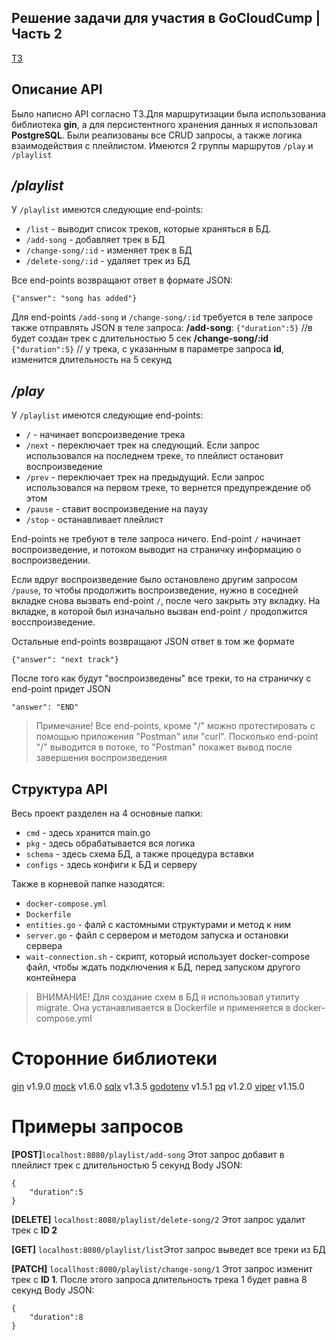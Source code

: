 ## Решение задачи для участия в GoCloudCump | Часть 2

[ТЗ](https://github.com/gocloudcamp/test-assignment)
## Описание API
Было написно API согласно ТЗ.Для маршрутизации была использованиа библиотека **gin**, а для персистентного хранения данных я использовал **PostgreSQL**. Были реализованы все CRUD запросы, а также логика взаимодействия с плейлистом. Имеются 2 группы маршрутов ```/play``` и ```/playlist```

## _/playlist_
У ```/playlist``` имеются следующие end-points:
- ```/list``` - выводит список треков, которые храняться в БД.
- ```/add-song``` - добавляет трек в БД
- ```/change-song/:id``` - изменяет трек в БД
- ```/delete-song/:id``` - удаляет трек из БД

Все end-points возвращают ответ в формате JSON:
```
{"answer": "song has added"}
```
Для end-points ```/add-song``` и ```/change-song/:id``` требуется в теле запросе также отправлять JSON в теле запроса:
**/add-song**: ```{"duration":5}``` //в будет создан трек с длительностью 5 сек
**/change-song/:id**  ```{"duration":5}``` // у трека, с указанным в параметре запроса **id**, изменится длительность на 5 секунд 

## _/play_
У ```/playlist``` имеются следующие end-points:
- ```/``` - начинает вопсроизведение трека
- ```/next``` - переключает трек на следующий. Если запрос использовался на последнем треке, то плейлист остановит воспроизведение 
- ```/prev``` - переключает трек на предыдущий. Если запрос использовался на первом треке, то вернется предупреждение об этом
- ```/pause``` - ставит воспроизведение на паузу
- ```/stop``` - останавливает плейлист

End-points не требуют в теле запроса ничего. End-point ```/``` начинает воспроизведение, и потоком выводит на страничку информацию о воспроизведении. 

Если вдруг воспроизведение было остановлено другим запросом ```/pause```, то чтобы продолжить воспроизведение, нужно в соседней вкладке снова вызвать end-point ```/```, после чего закрыть эту вкладку. На вкладке, в которой был изначально вызван end-point ```/``` продолжится восспроизведение.

Остальные end-points возвращают JSON ответ в том же формате
```
{"answer": "next track"}
```
После того как будут "воспроизведены" все треки, то на страничку с end-point придет JSON 
```
"answer": "END"
```

>Примечание! 
Все end-points, кроме "/" можно протестировать с помощью приложения "Postman" или "curl". Посколько end-point "/" выводится в потоке, то "Postman" покажет вывод после завершения воспроизведения
>
## Структура API

Весь проект разделен на 4 основные папки:
- ```cmd``` - здесь хранится main.go
- ```pkg``` - здесь обрабатывается вся логика
- ```schema``` - здесь схема БД, а также процедура вставки
- ```configs``` - здесь конфиги к БД и серверу

Также в корневой папке назодятся:
- ```docker-compose.yml```
- ```Dockerfile```
- ```entities.go``` - фалй с кастомными структурами и метод к ним
- ```server.go``` - файл с сервером и методом запуска и остановки сервера
- ```wait-connection.sh``` - скрипт, который использует docker-compose файл, чтобы ждать подключения к БД, перед запуском другого контейнера 

>ВНИМАНИЕ! Для создание схем в БД я использовал утилиту migrate. Она устанавливается в Dockerfile и применяется в docker-compose.yml
>

# Сторонние библиотеки
[gin](https://github.com/gin-gonic/gin) v1.9.0
[mock](github.com/golang/mock) v1.6.0
[sqlx](github.com/jmoiron/sqlx) v1.3.5
[godotenv](github.com/joho/godotenv) v1.5.1
[pq](github.com/lib/pq) v1.2.0
[viper](github.com/spf13/viper) v1.15.0

# Примеры запросов
**[POST]**```localhost:8080/playlist/add-song``` Этот запрос добавит в плейлист трек с длительностью 5 секунд
Body JSON:
```
{
	"duration":5
}
``` 

**[DELETE]** ```localhost:8080/playlist/delete-song/2``` Этот запрос удалит трек с **ID 2**

**[GET]** ```localhost:8080/playlist/list```Этот запрос выведет все треки из БД

**[PATCH]** ```locallhost:8080/playlist/change-song/1``` Этот запрос изменит трек с **ID 1**. После этого запроса длительность трека 1 будет равна 8 секунд
Body JSON:
```
{
	"duration":8
}
```
